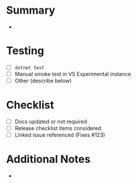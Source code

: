 ﻿# Summary
- 

# Testing
- [ ] `dotnet test`
- [ ] Manual smoke test in VS Experimental instance
- [ ] Other (describe below)

# Checklist
- [ ] Docs updated or not required
- [ ] Release checklist items considered
- [ ] Linked issue referenced (Fixes #123)

# Additional Notes
- 
